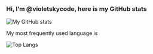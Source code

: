 ### Hi, I’m @violetskycode, here is my GitHub stats

![My GitHub stats](https://github-readme-stats.vercel.app/api?username=violetskycode&show_icons=true&theme=meetcw&bg_color=ffffff00&title_color=2f80ed&icon_color=4c71f2&text_color=868cad&hide_border=true)

My most frequently used language is

![Top Langs](https://github-readme-stats.vercel.app/api/top-langs/?username=violetskycode&layout=compact&bg_color=ffffff00&title_color=2f80ed&icon_color=4c71f2&text_color=868cad&hide_border=true)

